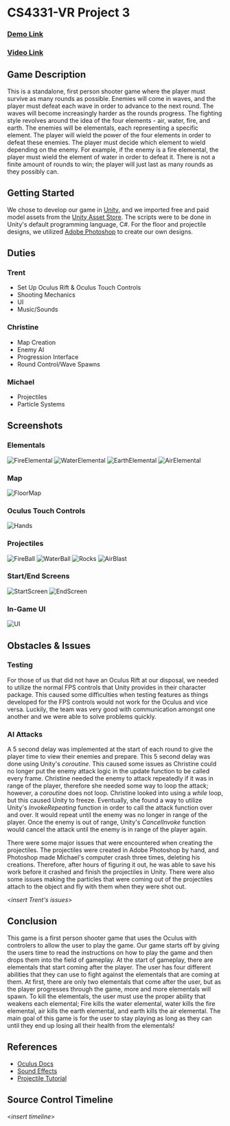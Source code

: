 # CS4331-VR Project 3
### [Demo Link](https://github.com/Trentm95/CS4331-VR/releases/tag/Lit-v1)

### [Video Link](https://streamable.com/38s09)

## Game Description
This is a standalone, first person shooter game where the player must survive as many rounds as possible. Enemies will come in waves, and the player must defeat each wave in order to advance to the next round. The waves will become increasingly harder as the rounds progress. The fighting style revolves around the idea of the four elements - air, water, fire, and earth. The enemies will be elementals, each representing a specific element. The player will wield the power of the four elements in order to defeat these enemies. The player must decide which element to wield depending on the enemy. For example, if the enemy is a fire elemental, the player must wield the element of water in order to defeat it. There is not a finite amount of rounds to win; the player will just last as many rounds as they possibly can.

## Getting Started
We chose to develop our game in [Unity](https://unity3d.com/), and we imported free and paid model assets from the [Unity Asset Store](https://assetstore.unity.com/). The scripts were to be done in Unity's default programming language, C#. For the floor and projectile designs, we utilized [Adobe Photoshop](https://www.adobe.com/products/photoshopfamily.html) to create our own designs.

## Duties
### Trent
- Set Up Oculus Rift & Oculus Touch Controls
- Shooting Mechanics
- UI
- Music/Sounds

### Christine
- Map Creation
- Enemy AI
- Progression Interface
- Round Control/Wave Spawns

### Michael
- Projectiles
- Particle Systems

## Screenshots
### Elementals
![FireElemental](Photos/FireElemental.PNG)
![WaterElemental](Photos/WaterElemental.PNG)
![EarthElemental](Photos/EarthElemental.PNG)
![AirElemental](Photos/AirElemental.PNG)

### Map
![FloorMap](Photos/FloorMap.JPG)

### Oculus Touch Controls
![Hands](Photos/Hands.JPG)

### Projectiles
![FireBall](Photos/FireBall.JPG)
![WaterBall](Photos/WaterBall.JPG)
![Rocks](Photos/Rocks.JPG)
![AirBlast](Photos/AirBlast.JPG)

### Start/End Screens
![StartScreen](Photos/StartScreen.JPG)
![EndScreen](Photos/EndScreen.JPG)

### In-Game UI
![UI](Photos/UI.PNG)

## Obstacles & Issues
### Testing
For those of us that did not have an Oculus Rift at our disposal, we needed to utilize the normal FPS controls that Unity provides in their character package. This caused some difficulties when testing features as things developed for the FPS controls would not work for the Oculus and vice versa. Luckily, the team was very good with communication amongst one another and we were able to solve problems quickly.

### AI Attacks
A 5 second delay was implemented at the start of each round to give the player time to view their enemies and prepare. This 5 second delay was done using Unity's *coroutine*. This caused some issues as Christine could no longer put the enemy attack logic in the update function to be called every frame. Christine needed the enemy to attack repeatedly if it was in range of the player, therefore she needed some way to loop the attack; however, a *coroutine* does not loop. Christine looked into using a *while* loop, but this caused Unity to freeze. Eventually, she found a way to utilize Unity's *InvokeRepeating* function in order to call the attack function over and over. It would repeat until the enemy was no longer in range of the player. Once the enemy is out of range, Unity's *CancelInvoke* function would cancel the attack until the enemy is in range of the player again.

There were some major issues that were encountered when creating the projectiles. The projectiles were created in Adobe Photoshop by hand, and Photoshop made Michael's computer crash three times, deleting his creations. Therefore, after hours of figuring it out, he was able to save his work before it crashed and finish the projectiles in Unity. There were also some issues making the particles that were coming out of the projectiles attach to the object and fly with them when they were shot out.

<*insert Trent's issues*>

## Conclusion
This game is a first person shooter game that uses the Oculus with controlers to allow the user to play the game. Our game starts off by giving the users time to read the instructions on how to play the game and then drops them into the field of gameplay. At the start of gameplay, there are elementals that start coming after the player. The user has four different abilities that they can use to fight against the elementals that are coming at them. At first, there are only two elementals that come after the user, but as the player progresses through the game, more and more elementals will spawn. To kill the elementals, the user must use the proper ability that weakens each elemental; Fire kills the water elemental, water kills the fire elemental, air kills the earth elemental, and earth kills the air elemental. The main goal of this game is for the user to stay playing as long as they can until they end up losing all their health from the elementals! 

## References
* [Oculus Docs](https://developer.oculus.com/develop/)
* [Sound Effects](http://www.wowhead.com/sounds)
* [Projectile Tutorial](https://www.youtube.com/watch?v=DEtZUeVY9qk)

## Source Control Timeline
<*insert timeline*>
